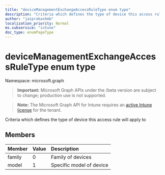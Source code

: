 ```yaml
---
title: "deviceManagementExchangeAccessRuleType enum type"
description: "Criteria which defines the type of device this access rule will apply to"
author: "jaiprakashmb"
localization_priority: Normal
ms.subservice: "intune"
doc_type: enumPageType
---
```


# deviceManagementExchangeAccessRuleType enum type

Namespace: microsoft.graph

> **Important:** Microsoft Graph APIs under the /beta version are subject to change; production use is not supported.

> **Note:** The Microsoft Graph API for Intune requires an [active Intune license](https://go.microsoft.com/fwlink/?linkid=839381) for the tenant.

Criteria which defines the type of device this access rule will apply to

## Members
|Member|Value|Description|
|:---|:---|:---|
|family|0|Family of devices|
|model|1|Specific model of device|